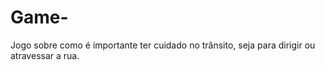 # Game-
Jogo sobre como é importante ter cuidado no trânsito, seja para dirigir ou atravessar a rua.
